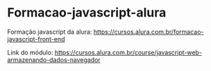 # Formacao-javascript-alura
Formação javascript da alura: https://cursos.alura.com.br/formacao-javascript-front-end

Link do módulo: https://cursos.alura.com.br/course/javascript-web-armazenando-dados-navegador
